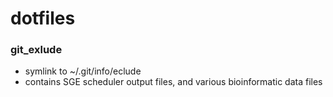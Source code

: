 dotfiles
========


### git_exlude 
   - symlink to ~/.git/info/eclude
   - contains SGE scheduler output files, and various bioinformatic data files
